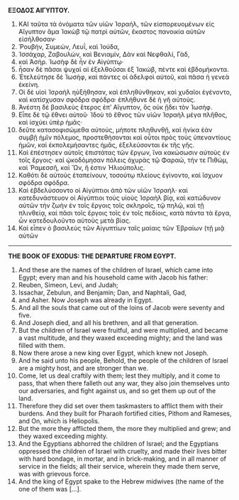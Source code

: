 **ΕΞΟΔΟΣ
ΑΙΓΥΠΤΟΥ.**

1. ΚΑΙ ταῦτα τὰ ὀνόματα τῶν υἱῶν Ἰσραήλ, τῶν εἰσπορευομένων εἰς Αἴγυπτον ἅμα Ἰακὼβ τῷ πατρὶ αὐτῶν, ἕκαστος πανοικία αὐτῶν εἰσήλθοσαν·
2. Ῥουβήν, Συμεών, Λευΐ, καὶ Ἰούδα,
3. Ἰσσάχαρ, Ζαβουλών, καὶ Βενιαμίν, Δὰν καὶ Νεφθαλί, Γάδ,
4. καὶ Ἀσήρ. Ἰωσὴφ δὲ ἦν ἐν Αἰγύπτῳ·
5. ἦσαν δὲ πᾶσαι ψυχαὶ αἱ ἐξελθοῦσαι ἐξ Ἰακώβ, πέντε καὶ ἑβδομήκοντα.
6. Ἐτελεύτησε δὲ Ἰωσήφ, καὶ πάντες οἱ ἀδελφοὶ αὐτοῦ, καὶ πᾶσα ἡ γενεὰ ἐκείνη.
7. Οἱ δὲ υἱοὶ Ἰσραὴλ ηὐξήθησαν, καὶ ἐπληθύνθηκαν, καὶ χυδαῖοι ἐγένοντο, καὶ κατίσχυσαν σφόδρα σφόδρα· ἐπλήθυνε δὲ ἡ γῆ αὐτούς.
8. Ἀνέστη δὲ βασιλεὺς ἕτερος ἐπ’ Αἴγυπτον, ὃς οὐκ ᾔδει τὸν Ἰωσήφ.
9. Εἶπε δὲ τῷ ἔθνει αὐτοῦ· Ἰδοὺ τὸ ἔθνος τῶν υἱῶν Ἰσραὴλ μέγα πλῆθος, καὶ ἰσχύει ὑπὲρ ἡμᾶς·
10. δεῦτε κατασοφισώμεθα αὐτούς, μήποτε πληθυνθῇ, καὶ ἡνίκα ἐὰν συμβῇ ἡμῖν πόλεμος, προστεθήσονται καὶ οὗτοι πρὸς τοὺς ὑπεναντίους ἡμῶν, καὶ ἐκπολεμήσαντες ἡμᾶς, ἐξελεύσονται ἐκ τῆς γῆς.
11. Καὶ ἐπέστησεν αὐτοῖς ἐπιστάτας τῶν ἔργων, ἵνα κακώσωσιν αὐτοὺς ἐν τοῖς ἔργοις· καὶ ᾠκοδόμησαν πόλεις ὀχυρὰς τῷ Φαραώ, τήν τε Πιθώμ, καὶ Ῥαμεσσῆ, καὶ Ὤν, ἥ ἐστιν Ἡλιούπολις.
12. Καθότι δὲ αὐτοὺς ἐταπείνουν, τοσούτῳ πλείους ἐγίνοντο, καὶ ἴσχυον σφόδρα σφόδρα.
13. Καὶ ἐβδελύσσοντο οἱ Αἰγύπτιοι ἀπὸ τῶν υἱῶν Ἰσραήλ· καὶ κατεδυνάστευον οἱ Αἰγύπτιοι τοὺς υἱοὺς Ἰσραὴλ βίᾳ, καὶ κατώδυνον αὐτῶν τὴν ζωὴν ἐν τοῖς ἔργοις τοῖς σκληροῖς, τῷ πηλῷ, καὶ τῇ πλινθείᾳ, καὶ πᾶσι τοῖς ἔργοις τοῖς ἐν τοῖς πεδίοις, κατὰ πάντα τὰ ἔργα, ὧν κατεδουλοῦντο αὐτοὺς μετὰ βίας.
14. Καὶ εἶπεν ὁ βασιλεὺς τῶν Αἰγυπτίων ταῖς μαίαις τῶν Ἑβραίων (τῇ μιᾷ αὐτῶν

---

**THE BOOK OF EXODUS:
THE DEPARTURE FROM EGYPT.**

1. And these are the names of the children of Israel, which came into Egypt; every man and his household came with Jacob his father:
2. Reuben, Simeon, Levi, and Judah;
3. Issachar, Zebulun, and Benjamin; Dan, and Naphtali, Gad,
4. and Asher. Now Joseph was already in Egypt.
5. And all the souls that came out of the loins of Jacob were seventy and five.
6. And Joseph died, and all his brethren, and all that generation.
7. But the children of Israel were fruitful, and were multiplied, and became a vast multitude, and they waxed exceeding mighty; and the land was filled with them.
8. Now there arose a new king over Egypt, which knew not Joseph.
9. And he said unto his people, Behold, the people of the children of Israel are a mighty host, and are stronger than we.
10. Come, let us deal craftily with them; lest they multiply, and it come to pass, that when there falleth out any war, they also join themselves unto our adversaries, and fight against us, and so get them up out of the land.
11. Therefore they did set over them taskmasters to afflict them with their burdens. And they built for Pharaoh fortified cities, Pithom and Rameses, and On, which is Heliopolis.
12. But the more they afflicted them, the more they multiplied and grew; and they waxed exceeding mighty.
13. And the Egyptians abhorred the children of Israel; and the Egyptians oppressed the children of Israel with cruelty, and made their lives bitter with hard bondage, in mortar, and in brick-making, and in all manner of service in the fields; all their service, wherein they made them serve, was with grievous force.
14. And the king of Egypt spake to the Hebrew midwives (the name of the one of them was […].